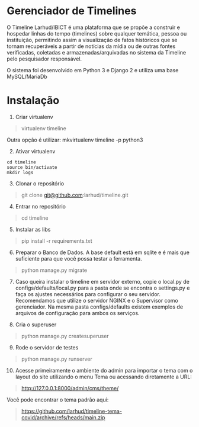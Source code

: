 # Gerenciador de Timelines

O Timeline Larhud/IBICT é uma plataforma que se propõe a construir e hospedar linhas do tempo (timelines) sobre qualquer temática, pessoa ou instituição, permitindo assim a visualização de fatos históricos que se tornam recuperáveis a partir de notícias da mídia ou
de outras fontes verificadas, coletadas e armazenadas/arquivadas no sistema da Timeline pelo pesquisador responsável. 

O sistema foi desenvolvido em Python 3 e Django 2 e utiliza uma base MySQL/MariaDb

# Instalação

1. Criar virtualenv
> virtualenv timeline

Outra opção é utilizar: mkvirtualenv timeline -p python3

2. Ativar virtualenv
```
cd timeline
source bin/activate
mkdir logs
```

3. Clonar o repositório
> git clone git@github.com:larhud/timeline.git

4. Entrar no repositório
> cd timeline

5. Instalar as libs
> pip install -r requirements.txt

6. Preparar o Banco de Dados. A base default está em sqlite e é mais que suficiente para que você possa testar a ferramenta.
> python manage.py migrate

7. Caso queira instalar o timeline em servidor externo, copie o local.py de configs/defaults/local.py para a pasta onde se encontra o settings.py e faça os ajustes necessários para configurar o seu servidor. Recomendamos que utilize o servidor NGINX e o Supervisor como gerenciador. Na mesma pasta configs/defaults existem exemplos de arquivos de configuração para ambos os serviços.


8. Cria o superuser
> python manage.py createsuperuser

9. Rode o servidor de testes
> python manage.py runserver

10. Acesse primeiramente o ambiente do admin para importar o tema com o layout do site utilizando o menu Tema ou acessando diretamente a URL:
> http://127.0.0.1:8000/admin/cms/theme/

Você pode encontrar o tema padrão aqui: 
> https://github.com/larhud/timeline-tema-covid/archive/refs/heads/main.zip





